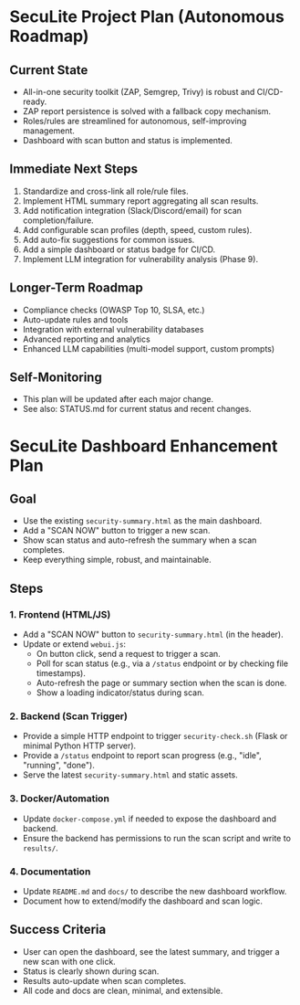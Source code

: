 # SecuLite Project Plan (Autonomous Roadmap)

## Current State
- All-in-one security toolkit (ZAP, Semgrep, Trivy) is robust and CI/CD-ready.
- ZAP report persistence is solved with a fallback copy mechanism.
- Roles/rules are streamlined for autonomous, self-improving management.
- Dashboard with scan button and status is implemented.

## Immediate Next Steps
1. Standardize and cross-link all role/rule files.
2. Implement HTML summary report aggregating all scan results.
3. Add notification integration (Slack/Discord/email) for scan completion/failure.
4. Add configurable scan profiles (depth, speed, custom rules).
5. Add auto-fix suggestions for common issues.
6. Add a simple dashboard or status badge for CI/CD.
7. Implement LLM integration for vulnerability analysis (Phase 9).

## Longer-Term Roadmap
- Compliance checks (OWASP Top 10, SLSA, etc.)
- Auto-update rules and tools
- Integration with external vulnerability databases
- Advanced reporting and analytics
- Enhanced LLM capabilities (multi-model support, custom prompts)

## Self-Monitoring
- This plan will be updated after each major change.
- See also: STATUS.md for current status and recent changes.

# SecuLite Dashboard Enhancement Plan

## Goal
- Use the existing `security-summary.html` as the main dashboard.
- Add a "SCAN NOW" button to trigger a new scan.
- Show scan status and auto-refresh the summary when a scan completes.
- Keep everything simple, robust, and maintainable.

## Steps

### 1. Frontend (HTML/JS)
- Add a "SCAN NOW" button to `security-summary.html` (in the header).
- Update or extend `webui.js`:
    - On button click, send a request to trigger a scan.
    - Poll for scan status (e.g., via a `/status` endpoint or by checking file timestamps).
    - Auto-refresh the page or summary section when the scan is done.
    - Show a loading indicator/status during scan.

### 2. Backend (Scan Trigger)
- Provide a simple HTTP endpoint to trigger `security-check.sh` (Flask or minimal Python HTTP server).
- Provide a `/status` endpoint to report scan progress (e.g., "idle", "running", "done").
- Serve the latest `security-summary.html` and static assets.

### 3. Docker/Automation
- Update `docker-compose.yml` if needed to expose the dashboard and backend.
- Ensure the backend has permissions to run the scan script and write to `results/`.

### 4. Documentation
- Update `README.md` and `docs/` to describe the new dashboard workflow.
- Document how to extend/modify the dashboard and scan logic.

## Success Criteria
- User can open the dashboard, see the latest summary, and trigger a new scan with one click.
- Status is clearly shown during scan.
- Results auto-update when scan completes.
- All code and docs are clean, minimal, and extensible. 